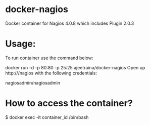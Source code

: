 <h1>docker-nagios</h1>

Docker container for Nagios 4.0.8 which includes Plugin 2.0.3

<h1>Usage:</h1>

To run container use the command below:

docker run -d -p 80:80 -p 25:25 ajeetraina/docker-nagios
Open up http://<ip>/nagios with the following credentials:

nagiosadmin/nagiosadmin

<h1>How to access the container?</h1>

$ docker exec -it container_id  /bin/bash

